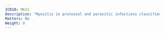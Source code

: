 ```yaml
---
ICD10: M631
Description: "Myositis in protozoal and parasitic infections classified elsewhere"
Matters: No
Weight: 0
---
```


